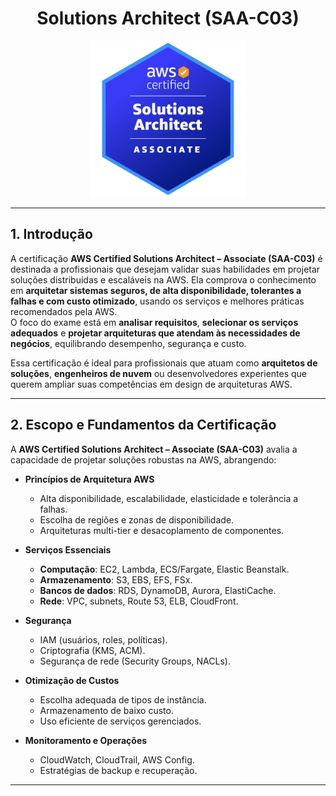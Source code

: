 <h1 align=center> Solutions Architect (SAA-C03) </h1>

<div align=center>
    <img width=250px src="./../../assets/aws-exam/saa.png">
</div>

---

## 1. Introdução

A certificação **AWS Certified Solutions Architect – Associate (SAA-C03)** é destinada a profissionais que desejam validar suas habilidades em projetar soluções distribuídas e escaláveis na AWS. Ela comprova o conhecimento em **arquitetar sistemas seguros, de alta disponibilidade, tolerantes a falhas e com custo otimizado**, usando os serviços e melhores práticas recomendados pela AWS.  
O foco do exame está em **analisar requisitos**, **selecionar os serviços adequados** e **projetar arquiteturas que atendam às necessidades de negócios**, equilibrando desempenho, segurança e custo.

Essa certificação é ideal para profissionais que atuam como **arquitetos de soluções**, **engenheiros de nuvem** ou desenvolvedores experientes que querem ampliar suas competências em design de arquiteturas AWS.

---

## 2. Escopo e Fundamentos da Certificação

A **AWS Certified Solutions Architect – Associate (SAA-C03)** avalia a capacidade de projetar soluções robustas na AWS, abrangendo:

* **Princípios de Arquitetura AWS**
  - Alta disponibilidade, escalabilidade, elasticidade e tolerância a falhas.
  - Escolha de regiões e zonas de disponibilidade.
  - Arquiteturas multi-tier e desacoplamento de componentes.

* **Serviços Essenciais**
  - **Computação**: EC2, Lambda, ECS/Fargate, Elastic Beanstalk.
  - **Armazenamento**: S3, EBS, EFS, FSx.
  - **Bancos de dados**: RDS, DynamoDB, Aurora, ElastiCache.
  - **Rede**: VPC, subnets, Route 53, ELB, CloudFront.

* **Segurança**
  - IAM (usuários, roles, políticas).
  - Criptografia (KMS, ACM).
  - Segurança de rede (Security Groups, NACLs).

* **Otimização de Custos**
  - Escolha adequada de tipos de instância.
  - Armazenamento de baixo custo.
  - Uso eficiente de serviços gerenciados.

* **Monitoramento e Operações**
  - CloudWatch, CloudTrail, AWS Config.
  - Estratégias de backup e recuperação.

---
